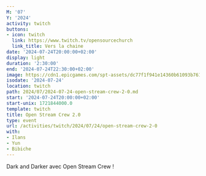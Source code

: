 ```yaml
---
M: '07'
Y: '2024'
activity: twitch
buttons:
- icon: twitch
  link: https://www.twitch.tv/opensourcechurch
  link_title: Vers la chaine
date: '2024-07-24T20:00:00+02:00'
display: light
duration: '2:30:00'
end: '2024-07-24T22:30:00+02:00'
image: https://cdn1.epicgames.com/spt-assets/dc77f1f941e14360b61093b761cb34ba/dark-and-darker-1yv3x.jpg
isodate: '2024-07-24'
location: twitch
path: 2024/07/2024-07-24-open-stream-crew-2-0.md
start: '2024-07-24T20:00:00+02:00'
start-unix: 1721844000.0
template: twitch
title: Open Stream Crew 2.0
type: event
url: /activities/twitch/2024/07/24/open-stream-crew-2-0
with:
- Ilans
- Yun
- Bibiche
---
```

Dark and Darker avec Open Stream Crew !